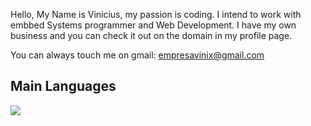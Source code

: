 Hello, My Name is Vinicius, my passion is coding. I intend to work with embbed Systems programmer and Web Development.
I have my own business and you can check it out on the domain in my profile page.

You can always touch me on gmail: empresavinix@gmail.com



## Main Languages


<a href="https://github.com/ViniciusBenetti">
  <img align="center" src="https://github-readme-stats.vercel.app/api/top-langs/?username=ViniciusBenetti&layout=normal&langs_count=5&theme=merko&custom_title="vinix_dev"/>
</a>


